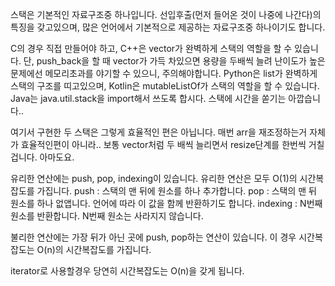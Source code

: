 스택은 기본적인 자료구조중 하나입니다.
선입후출(먼저 들어온 것이 나중에 나간다)의 특징을 갖고있으며,
많은 언어에서 기본적으로 제공하는 자료구조중 하나이기도 합니다.

C의 경우 직접 만들어야 하고,
C++은 vector가 완벽하게 스택의 역할을 할 수 있습니다.
단, push_back을 할 때 vector가 가득 차있으면 용량을 두배씩 늘려 난이도가 높은 문제에선 메모리초과를 야기할 수 있으니, 주의해야합니다.
Python은 list가 완벽하게 스택의 구조를 띠고있으며,
Kotlin은 mutableListOf<E>가 스택의 역할을 할 수 있습니다.
Java는 java.util.stack을 import해서 쓰도록 합시다. 스택에 시간을 쏟기는 아깝습니다..

여기서 구현한 두 스택은 그렇게 효율적인 편은 아닙니다.
매번 arr을 재조정하는거 자체가 효율적인편이 아니라..
보통 vector처럼 두 배씩 늘리면서 resize단계를 한번씩 거칠겁니다. 아마도요.

유리한 연산에는 push, pop, indexing이 있습니다.
유리한 연산은 모두 O(1)의 시간복잡도를 가집니다.
push : 스택의 맨 뒤에 원소를 하나 추가합니다.
pop : 스택의 맨 뒤 원소를 하나 없앱니다. 언어에 따라 이 값을 함께 반환하기도 합니다.
indexing : N번째 원소를 반환합니다. N번째 원소는 사라지지 않습니다.

불리한 연산에는 가장 뒤가 아닌 곳에 push, pop하는 연산이 있습니다.
이 경우 시간복잡도는 O(n)의 시간복잡도를 가집니다.

iterator로 사용할경우 당연히 시간복잡도는 O(n)을 갖게 됩니다.
